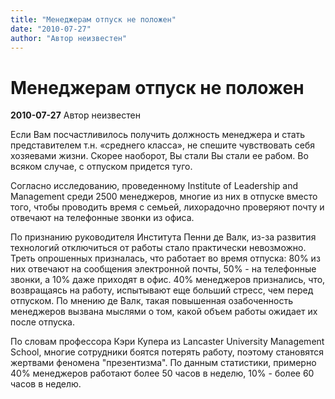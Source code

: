 ```yaml
---
title: "Менеджерам отпуск не положен"
date: "2010-07-27"
author: "Автор неизвестен"
---
```


# Менеджерам отпуск не положен

**2010-07-27** Автор неизвестен

Если Вам посчастливилось получить должность менеджера и стать представителем т.н. «среднего класса», не спешите чувствовать себя хозяевами жизни. Скорее наоборот, Вы стали Вы стали ее рабом. Во всяком случае, с отпуском придется туго.

Согласно исследованию, проведенному Institute of Leadership and Management среди 2500 менеджеров, многие из них в отпуске вместо того, чтобы проводить время с семьей, лихорадочно проверяют почту и отвечают на телефонные звонки из офиса.

По признанию руководителя Института Пенни де Валк, из-за развития технологий отключиться от работы стало практически невозможно. Треть опрошенных призналась, что работает во время отпуска: 80% из них отвечают на сообщения электронной почты, 50% - на телефонные звонки, а 10% даже приходят в офис. 40% менеджеров признались, что, возвращаясь на работу, испытывают еще больший стресс, чем перед отпуском. По мнению де Валк, такая повышенная озабоченность менеджеров вызвана мыслями о том, какой объем работы ожидает их после отпуска.

По словам профессора Кэри Купера из Lancaster University Management School, многие сотрудники боятся потерять работу, поэтому становятся жертвами феномена "презентизма". По данным статистики, примерно 40% менеджеров работают более 50 часов в неделю, 10% - более 60 часов в неделю.